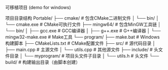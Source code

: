 可移植项目 (demo for windows)

项目目录结构
Portable/
├── cmake/                # 包含CMake二进制文件
│   └── bin/
│       └── cmake.exe     # CMake可执行文件
├── mingw64/              # 包含MinGW工具链
│   └── bin/
│       ├── gcc.exe       # GCC编译器
│       ├── g++.exe       # G++编译器
│       └── mingw32-make.exe # Make工具
└── program/
    ├── make.bat          # Windows 构建脚本
    ├── CMakeLists.txt    # CMake配置文件
    ├── src/              # 源代码目录
    │   ├── main.cpp      # 主源文件
    │   └── utils.cpp     # 其他源文件
    ├── include/          # 头文件目录
    │   └── myprogram/    # 项目头文件子目录
    │       └── utils.h   # 头文件
    └── build/            # 构建输出目录（由脚本创建）
